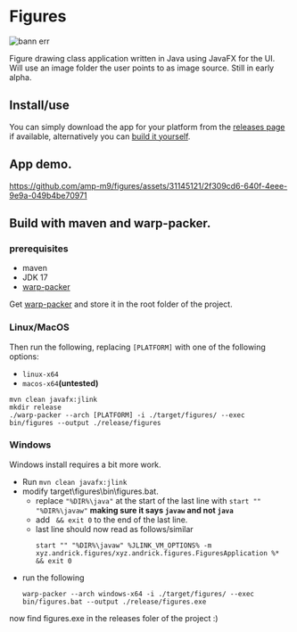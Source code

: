 # Figures
![bann err](https://github.com/amp-m9/figures/assets/31145121/5cdcdaef-5a5b-4f1a-9551-c7adbde888e7)

Figure drawing class application written in Java using JavaFX for the UI. Will use an 
image folder the user points to as image source. Still in early alpha.

## Install/use
You can simply download the app for your platform from the 
[releases page](https://github.com/amp-m9/figures/releases) if available, alternatively
you can [build it yourself](https://github.com/amp-m9/figures#build-with-maven-and-warp-packer).

## App demo.
https://github.com/amp-m9/figures/assets/31145121/2f309cd6-640f-4eee-9e9a-049b4be70971

## Build with maven and warp-packer.
### prerequisites
- maven
- JDK 17
- [warp-packer](https://github.com/dgiagio/warp/releases)

Get [warp-packer](https://github.com/dgiagio/warp/releases) and store it in the root folder of the project.

### Linux/MacOS
Then run the following, replacing `[PLATFORM]` with one of the following options:  
- `linux-x64`
- `macos-x64`**(untested)**
```shell
mvn clean javafx:jlink
mkdir release
./warp-packer --arch [PLATFORM] -i ./target/figures/ --exec bin/figures --output ./release/figures
```

### Windows
Windows install requires a bit more work.

- Run `mvn clean javafx:jlink`
- modify target\figures\bin\figures.bat.
    - replace `"%DIR%\java"` at the start of the last line with `start "" "%DIR%\javaw"` **making sure it says `javaw` and not `java`**
    - add ` && exit 0` to the end of the last line.
    - last line should now read as follows/similar
      ```shell
      start "" "%DIR%\javaw" %JLINK_VM_OPTIONS% -m xyz.andrick.figures/xyz.andrick.figures.FiguresApplication %* && exit 0
      ```
- run the following
  ```shell
  warp-packer --arch windows-x64 -i ./target/figures/ --exec bin/figures.bat --output ./release/figures.exe
  ```
now find figures.exe in the releases foler of the project :) 
